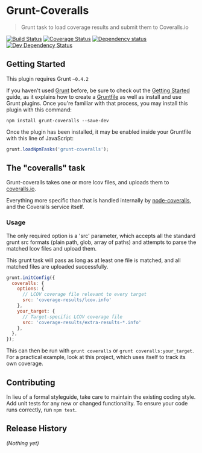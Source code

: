 Grunt-Coveralls
===============
> Grunt task to load coverage results and submit them to Coveralls.io

[![Build Status](https://travis-ci.org/pimterry/grunt-coveralls.png)](https://travis-ci.org/pimterry/grunt-coveralls) [![Coverage Status](https://coveralls.io/repos/pimterry/grunt-coveralls/badge.png?branch=master)](https://coveralls.io/r/pimterry/grunt-coveralls?branch=master) [![Dependency status](https://david-dm.org/pimterry/grunt-coveralls/status.png)](https://david-dm.org/pimterry/grunt-coveralls#info=dependencies&view=table) [![Dev Dependency Status](https://david-dm.org/pimterry/grunt-coveralls/dev-status.png)](https://david-dm.org/pimterry/grunt-coveralls#info=devDependencies&view=table)

## Getting Started
This plugin requires Grunt `~0.4.2`

If you haven't used [Grunt](http://gruntjs.com/) before, be sure to check out the [Getting Started](http://gruntjs.com/getting-started) guide, as it explains how to create a [Gruntfile](http://gruntjs.com/sample-gruntfile) as well as install and use Grunt plugins. Once you're familiar with that process, you may install this plugin with this command:

```shell
npm install grunt-coveralls --save-dev
```

Once the plugin has been installed, it may be enabled inside your Gruntfile with this line of JavaScript:

```js
grunt.loadNpmTasks('grunt-coveralls');
```

## The "coveralls" task

Grunt-coveralls takes one or more lcov files, and uploads them to [coveralls.io](https://coveralls.io).

Everything more specific than that is handled internally by [node-coveralls](https://github.com/cainus/node-coveralls), and the Coveralls service itself.


### Usage

The only required option is a 'src' parameter, which accepts all the standard grunt src formats (plain path, glob, array of paths) and attempts to parse the matched lcov files and upload them.

This grunt task will pass as long as at least one file is matched, and all matched files are uploaded successfully.

```js
grunt.initConfig({
  coveralls: {
    options: {
      // LCOV coverage file relevant to every target
      src: 'coverage-results/lcov.info'
    },
    your_target: {
      // Target-specific LCOV coverage file
      src: 'coverage-results/extra-results-*.info'
    },
  },
});
```

This can then be run with `grunt coveralls` or `grunt coveralls:your_target`. For a practical example, look at this project, which uses itself to track its own coverage.

## Contributing
In lieu of a formal styleguide, take care to maintain the existing coding style. Add unit tests for any new or changed functionality. To ensure your code runs correctly, run `npm test`.

## Release History
_(Nothing yet)_
